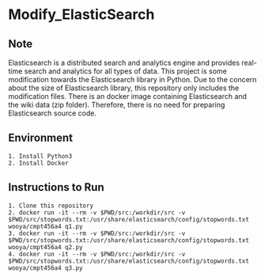 # Modify_ElasticSearch

## Note

Elasticsearch is a distributed search and analytics engine and provides real-time search and analytics for all types of data. This project is some modification towards the Elasticsearch library in Python. Due to the concern about the size of Elasticsearch library, this repository only includes the modification files. There is an docker image containing Elasticsearch and the wiki data (zip folder). Therefore, there is no need for preparing Elasticsearch source code.

## Environment

	1. Install Python3
	2. Install Docker

## Instructions to Run

	1. Clone this repository
	2. docker run -it --rm -v $PWD/src:/workdir/src -v $PWD/src/stopwords.txt:/usr/share/elasticsearch/config/stopwords.txt wooya/cmpt456a4 q1.py
	3. docker run -it --rm -v $PWD/src:/workdir/src -v $PWD/src/stopwords.txt:/usr/share/elasticsearch/config/stopwords.txt wooya/cmpt456a4 q2.py
	4. docker run -it --rm -v $PWD/src:/workdir/src -v $PWD/src/stopwords.txt:/usr/share/elasticsearch/config/stopwords.txt wooya/cmpt456a4 q3.py
